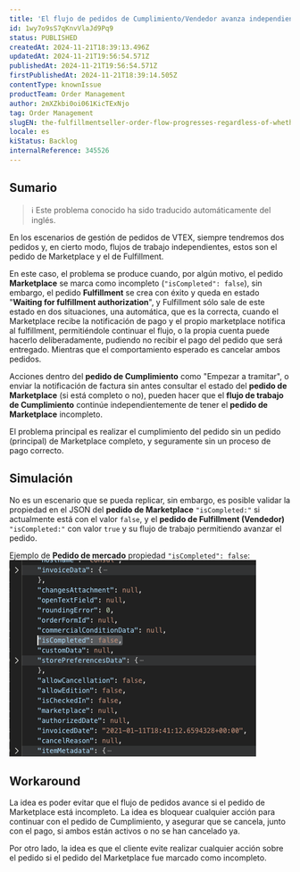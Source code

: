 ```yaml
---
title: 'El flujo de pedidos de Cumplimiento/Vendedor avanza independientemente de si tiene el indicador de pedido incompleto (isCompleted=false) en el pedido de Marketplace'
id: 1wy7o9sS7qKnvVlaJd9Pq9
status: PUBLISHED
createdAt: 2024-11-21T18:39:13.496Z
updatedAt: 2024-11-21T19:56:54.571Z
publishedAt: 2024-11-21T19:56:54.571Z
firstPublishedAt: 2024-11-21T18:39:14.505Z
contentType: knownIssue
productTeam: Order Management
author: 2mXZkbi0oi061KicTExNjo
tag: Order Management
slugEN: the-fulfillmentseller-order-flow-progresses-regardless-of-whether-it-has-the-incomplete-order-flag-iscompletedfalse-in-the-marketplace-order
locale: es
kiStatus: Backlog
internalReference: 345526
---
```


## Sumario

>ℹ️ Este problema conocido ha sido traducido automáticamente del inglés.



En los escenarios de gestión de pedidos de VTEX, siempre tendremos dos pedidos y, en cierto modo, flujos de trabajo independientes, estos son el pedido de Marketplace y el de Fulfillment.

En este caso, el problema se produce cuando, por algún motivo, el pedido **Marketplace** se marca como incompleto (`"isCompleted": false`), sin embargo, el pedido **Fulfillment** se crea con éxito y queda en estado "**Waiting for fulfillment authorization**", y Fulfillment sólo sale de este estado en dos situaciones, una automática, que es la correcta, cuando el Marketplace recibe la notificación de pago y el propio marketplace notifica al fulfillment, permitiéndole continuar el flujo, o la propia cuenta puede hacerlo deliberadamente, pudiendo no recibir el pago del pedido que será entregado. Mientras que el comportamiento esperado es cancelar ambos pedidos.

Acciones dentro del **pedido de Cumplimiento** como "Empezar a tramitar", o enviar la notificación de factura sin antes consultar el estado del **pedido de Marketplace** (si está completo o no), pueden hacer que el **flujo de trabajo de Cumplimiento** continúe independientemente de tener el **pedido de Marketplace** incompleto.

El problema principal es realizar el cumplimiento del pedido sin un pedido (principal) de Marketplace completo, y seguramente sin un proceso de pago correcto.


##

## Simulación



No es un escenario que se pueda replicar, sin embargo, es posible validar la propiedad en el JSON del **pedido de Marketplace** `"isCompleted:"` si actualmente está con el valor `false`, y el **pedido de Fulfillment (Vendedor)** `"isCompleted:"` con valor `true` y su flujo de trabajo permitiendo avanzar el pedido.

Ejemplo de **Pedido de mercado** propiedad `"isCompleted": false`:
 ![](https://raw.githubusercontent.com/vtexdocs/known-issues/refs/heads/main/docs/es/known-issues/Order%20Management/el-flujo-de-pedidos-de-cumplimientovendedor-avanza-independientemente-de-si-tiene-el-indicador-de-pedido-incompleto-iscompletedfalse-en-el-pedido-d_1.png)


##

## Workaround


La idea es poder evitar que el flujo de pedidos avance si el pedido de Marketplace está incompleto. La idea es bloquear cualquier acción para continuar con el pedido de Cumplimiento, y asegurar que se cancela, junto con el pago, si ambos están activos o no se han cancelado ya.

Por otro lado, la idea es que el cliente evite realizar cualquier acción sobre el pedido si el pedido del Marketplace fue marcado como incompleto.


